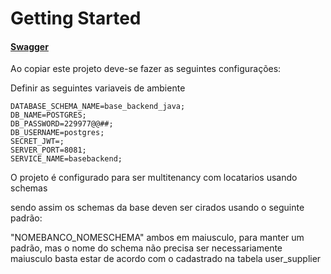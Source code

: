 # Getting Started

#### [Swagger](http://localhost:8081/basebackend/swagger-ui/index.html)

Ao copiar este projeto deve-se fazer as seguintes configurações:

Definir as seguintes variaveis de ambiente

    DATABASE_SCHEMA_NAME=base_backend_java;
    DB_NAME=POSTGRES;
    DB_PASSWORD=229977@@##;
    DB_USERNAME=postgres;
    SECRET_JWT=;
    SERVER_PORT=8081;
    SERVICE_NAME=basebackend;

O projeto é configurado para ser multitenancy com locatarios usando schemas

sendo assim os schemas da base deven ser cirados usando o seguinte padrão:

"NOMEBANCO_NOMESCHEMA" ambos em maiusculo, para manter um padrão, mas o nome do schema não precisa ser necessariamente maiusculo
basta estar de acordo com o cadastrado na tabela user_supplier
